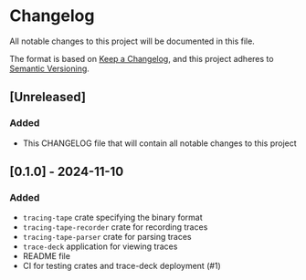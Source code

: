 # Changelog

All notable changes to this project will be documented in this file.

The format is based on [Keep a Changelog](https://keepachangelog.com/en/1.1.0/),
and this project adheres to [Semantic Versioning](https://semver.org/spec/v2.0.0.html).

## [Unreleased]

### Added
- This CHANGELOG file that will contain all notable changes to this project


## [0.1.0] - 2024-11-10

### Added
- `tracing-tape` crate specifying the binary format
- `tracing-tape-recorder` crate for recording traces
- `tracing-tape-parser` crate for parsing traces
- `trace-deck` application for viewing traces
- README file
- CI for testing crates and trace-deck deployment (#1)
